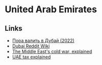 # United Arab Emirates

## Links

- [Пора валить в Дубай (2022)](https://www.youtube.com/watch?v=eyIuWr1XsBo)
- [Dubai Reddit Wiki](https://www.reddit.com/r/dubai/wiki/index)
- [The Middle East's cold war, explained](https://www.youtube.com/watch?v=veMFCFyOwFI)
- [UAE tax explained](https://www.youtube.com/watch?v=ZoOJLNiW_Dk)